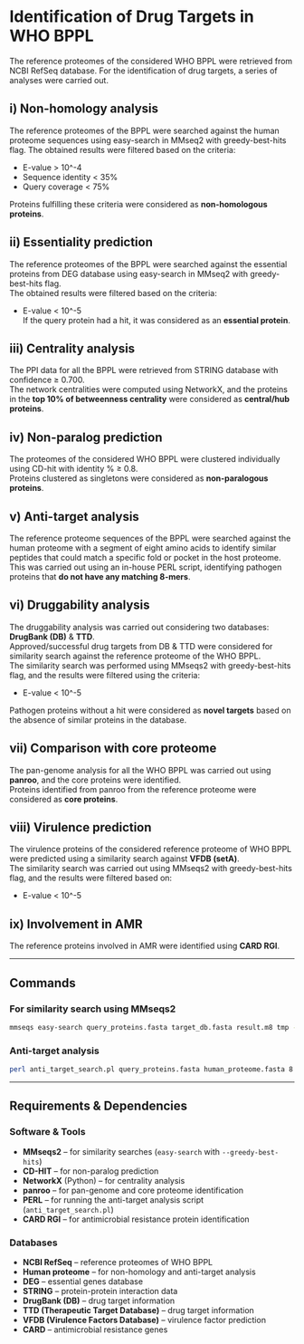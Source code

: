 # Identification of Drug Targets in WHO BPPL

The reference proteomes of the considered WHO BPPL were retrieved from NCBI RefSeq database. For the identification of drug targets, a series of analyses were carried out.

## i) Non-homology analysis
The reference proteomes of the BPPL were searched against the human proteome sequences using easy-search in MMseq2 with greedy-best-hits flag. The obtained results were filtered based on the criteria:
- E-value > 10^-4
- Sequence identity < 35%
- Query coverage < 75%  

Proteins fulfilling these criteria were considered as **non-homologous proteins**.

## ii) Essentiality prediction
The reference proteomes of the BPPL were searched against the essential proteins from DEG database using easy-search in MMseq2 with greedy-best-hits flag.  
The obtained results were filtered based on the criteria:
- E-value < 10^-5  
If the query protein had a hit, it was considered as an **essential protein**.

## iii) Centrality analysis
The PPI data for all the BPPL were retrieved from STRING database with confidence ≥ 0.700.  
The network centralities were computed using NetworkX, and the proteins in the **top 10% of betweenness centrality** were considered as **central/hub proteins**.

## iv) Non-paralog prediction
The proteomes of the considered WHO BPPL were clustered individually using CD-hit with identity % ≥ 0.8.  
Proteins clustered as singletons were considered as **non-paralogous proteins**.

## v) Anti-target analysis
The reference proteome sequences of the BPPL were searched against the human proteome with a segment of eight amino acids to identify similar peptides that could match a specific fold or pocket in the host proteome.  
This was carried out using an in-house PERL script, identifying pathogen proteins that **do not have any matching 8-mers**.

## vi) Druggability analysis
The druggability analysis was carried out considering two databases: **DrugBank (DB)** & **TTD**.  
Approved/successful drug targets from DB & TTD were considered for similarity search against the reference proteome of the WHO BPPL.  
The similarity search was performed using MMseqs2 with greedy-best-hits flag, and the results were filtered using the criteria:
- E-value < 10^-5  

Pathogen proteins without a hit were considered as **novel targets** based on the absence of similar proteins in the database.

## vii) Comparison with core proteome
The pan-genome analysis for all the WHO BPPL was carried out using **panroo**, and the core proteins were identified.  
Proteins identified from panroo from the reference proteome were considered as **core proteins**.

## viii) Virulence prediction
The virulence proteins of the considered reference proteome of WHO BPPL were predicted using a similarity search against **VFDB (setA)**.  
The similarity search was carried out using MMseqs2 with greedy-best-hits flag, and the results were filtered based on:
- E-value < 10^-5

## ix) Involvement in AMR
The reference proteins involved in AMR were identified using **CARD RGI**.

---

## Commands

### For similarity search using MMseqs2
```bash
mmseqs easy-search query_proteins.fasta target_db.fasta result.m8 tmp --greedy-best-hits 1 ----format-mode 4 --format-output query,target,pident,qcov,tcov,qlen,nident,mismatch,ppos,evalue,bits
```

### Anti-target analysis
```bash
perl anti_target_search.pl query_proteins.fasta human_proteome.fasta 8 output.csv
```

---
## Requirements & Dependencies

### Software & Tools
- **MMseqs2** – for similarity searches (`easy-search` with `--greedy-best-hits`)
- **CD-HIT** – for non-paralog prediction
- **NetworkX** (Python) – for centrality analysis
- **panroo** – for pan-genome and core proteome identification
- **PERL** – for running the anti-target analysis script (`anti_target_search.pl`)
- **CARD RGI** – for antimicrobial resistance protein identification

### Databases
- **NCBI RefSeq** – reference proteomes of WHO BPPL
- **Human proteome** – for non-homology and anti-target analysis
- **DEG** – essential genes database
- **STRING** – protein-protein interaction data
- **DrugBank (DB)** – drug target information
- **TTD (Therapeutic Target Database)** – drug target information
- **VFDB (Virulence Factors Database)** – virulence factor prediction
- **CARD** – antimicrobial resistance genes
